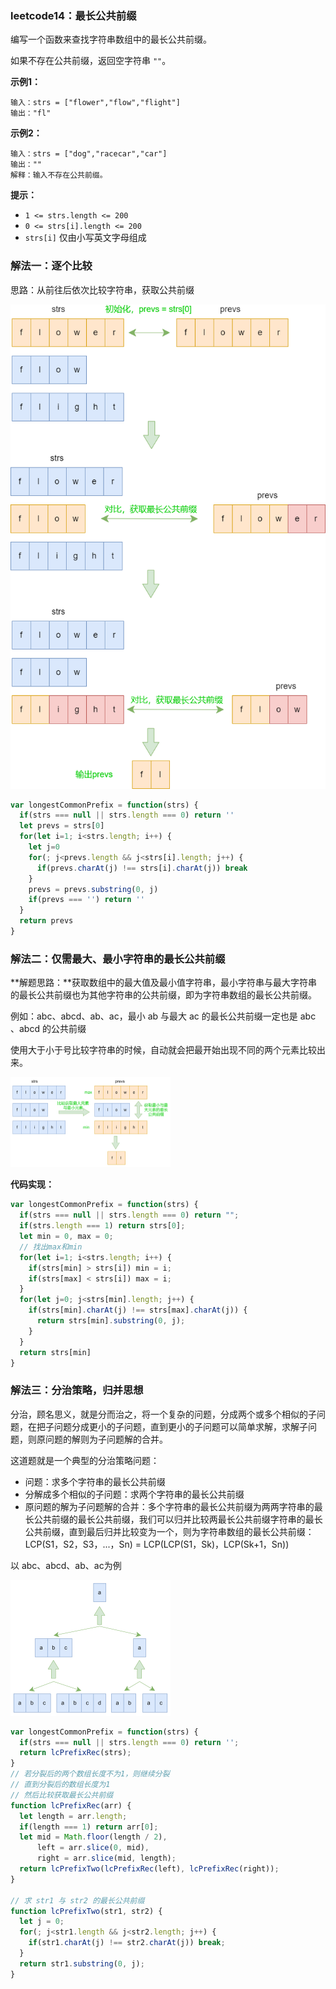 ### leetcode14：最长公共前缀

编写一个函数来查找字符串数组中的最长公共前缀。

如果不存在公共前缀，返回空字符串 `""`。

**示例1：**

```
输入：strs = ["flower","flow","flight"]
输出："fl"
```

**示例2：**

```
输入：strs = ["dog","racecar","car"]
输出：""
解释：输入不存在公共前缀。
```

**提示：**

- `1 <= strs.length <= 200`
- `0 <= strs[i].length <= 200`
- `strs[i]` 仅由小写英文字母组成



### 解法一：逐个比较

思路：从前往后依次比较字符串，获取公共前缀

![](../assets/获取公共前缀.png)

```js
var longestCommonPrefix = function(strs) {
  if(strs === null || strs.length === 0) return ''
  let prevs = strs[0]
  for(let i=1; i<strs.length; i++) {
    let j=0
    for(; j<prevs.length && j<strs[i].length; j++) {
      if(prevs.charAt(j) !== strs[i].charAt(j)) break
    }
    prevs = prevs.substring(0, j)
    if(prevs === '') return ''
  }
  return prevs
}
```



### 解法二：仅需最大、最小字符串的最长公共前缀

**解题思路：**获取数组中的最大值及最小值字符串，最小字符串与最大字符串的最长公共前缀也为其他字符串的公共前缀，即为字符串数组的最长公共前缀。

例如：abc、abcd、ab、ac，最小 ab 与最大 ac 的最长公共前缀一定也是 abc 、abcd 的公共前缀

使用大于小于号比较字符串的时候，自动就会把最开始出现不同的两个元素比较出来。

<img src="../assets/公共前缀2.png" alt="公共前缀2" style="zoom: 25%;" />

**代码实现：**

```js
var longestCommonPrefix = function(strs) {
  if(strs === null || strs.length === 0) return "";
  if(strs.length === 1) return strs[0];
  let min = 0, max = 0;
  // 找出max和min
  for(let i=1; i<strs.length; i++) {
    if(strs[min] > strs[i]) min = i;
    if(strs[max] < strs[i]) max = i;
  }
  for(let j=0; j<strs[min].length; j++) {
    if(strs[min].charAt(j) !== strs[max].charAt(j)) {
      return strs[min].substring(0, j);
    }
  }
  return strs[min]
}
```



### 解法三：分治策略，归并思想

​		分治，顾名思义，就是分而治之，将一个复杂的问题，分成两个或多个相似的子问题，在把子问题分成更小的子问题，直到更小的子问题可以简单求解，求解子问题，则原问题的解则为子问题解的合并。

这道题就是一个典型的分治策略问题：

- 问题：求多个字符串的最长公共前缀
- 分解成多个相似的子问题：求两个字符串的最长公共前缀
- 原问题的解为子问题解的合并：多个字符串的最长公共前缀为两两字符串的最长公共前缀的最长公共前缀，我们可以归并比较两最长公共前缀字符串的最长公共前缀，直到最后归并比较变为一个，则为字符串数组的最长公共前缀：LCP(S1，S2，S3，...，Sn) = LCP(LCP(S1，Sk)，LCP(Sk+1，Sn))

以 abc、abcd、ab、ac为例

<img src="..\assets\公共前缀3.png" alt="公共前缀3" style="zoom:25%;" />



```js
var longestCommonPrefix = function(strs) {
  if(strs === null || strs.length === 0) return '';
  return lcPrefixRec(strs);
}
// 若分裂后的两个数组长度不为1，则继续分裂
// 直到分裂后的数组长度为1
// 然后比较获取最长公共前缀
function lcPrefixRec(arr) {
  let length = arr.length;
  if(length === 1) return arr[0];
  let mid = Math.floor(length / 2),
      left = arr.slice(0, mid),
      right = arr.slice(mid, length);
  return lcPrefixTwo(lcPrefixRec(left), lcPrefixRec(right));
}

// 求 str1 与 str2 的最长公共前缀
function lcPrefixTwo(str1, str2) {
  let j = 0;
  for(; j<str1.length && j<str2.length; j++) {
    if(str1.charAt(j) !== str2.charAt(j)) break;
  }
  return str1.substring(0, j);
}
```

















